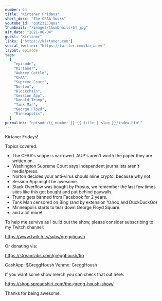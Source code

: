 ```yaml
---
number: 64
title: "Kirtaner Fridays"
short_desc: "The CFAA Sucks"
youtube_id: "qqtZ3ZJJqUs"
thumbnail: "/images/thumbnails/64.jpg"
air_date: "2021-06-04"
guest: "Kirtaner"
links: ["https://kirtaner.com"]
social_twitter: "https://twitter.com/kirtaner"
layout: episode
tags:
  [
    "episode",
    "Kirtaner",
    "Aubrey Cottle",
    "CFAA",
    "Supreme Court",
    "Norton",
    "Blockchain",
    "Session App",
    "Donald Trump",
    "Tank Man",
    "George Floyd",
    "Minneapolis",
  ]
permalink: "episode/{{ number }}-{{ title | slug }}/index.html"
---
```


Kirtaner Fridays!

Topics covered:

- The CFAA's scope is narrowed. AUP's aren't worth the paper they are written on.
- Washington Supreme Court says independent journalists aren't media/press.
- Norton decides your anti-virus should mine crypto, because why not.
- Session App might be awesome.
- Stack Overflow was bought by Prosus, we remember the last few times sites like this got bought and put behind paywalls.
- Trump gets banned from Facebook for 2 years.
- Tank Man censored on Bing (and by extension Yahoo and DuckDuckGo)
- Minneapolis starts to tear down George Floyd Square.
- and a lot more!

To help me survive as I build out the show, please consider subscribing to my Twitch channel:

https://www.twitch.tv/subs/gregghoush​​

Or donating via:

https://streamlabs.com/gregghoush/tip​​

CashApp: $GreggHoush
Venmo: GreggHoush

If you want some show merch you can check that out here:

https://shop.spreadshirt.com/the-gregg-housh-show/

Thanks for being awesome.
